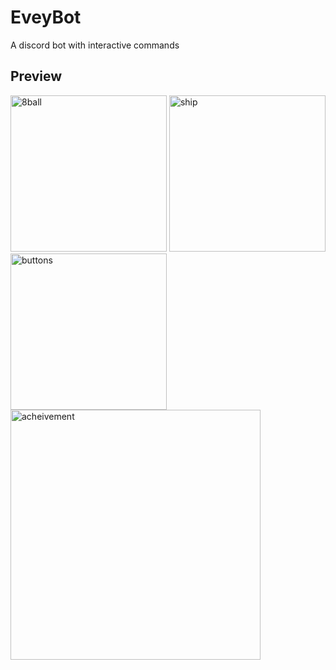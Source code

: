# EveyBot
A discord bot with interactive commands

## Preview
<img src="https://cdn.discordapp.com/attachments/437041253390221313/988178754608189520/unknown.png?size=4096" alt="8ball" width="250"/>
<img src="https://cdn.discordapp.com/attachments/437041253390221313/988179865524125766/unknown.png?size=4096" alt="ship" width="250"/>
<img src="https://cdn.discordapp.com/attachments/437041253390221313/988179991130959872/unknown.png?size=4096" alt="buttons" width="250"/>
<img src="https://cdn.discordapp.com/attachments/437041253390221313/988181121416167524/unknown.png?size=4096" alt="acheivement" width="400"/>

